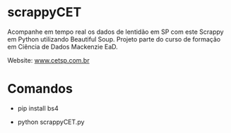 # scrappyCET
Acompanhe em tempo real os dados de lentidão em SP com este Scrappy em Python utilizando Beautiful Soup. Projeto parte do curso de formação em Ciência de Dados Mackenzie EaD.

Website: www.cetsp.com.br

# Comandos 

- pip install bs4

- python scrappyCET.py
